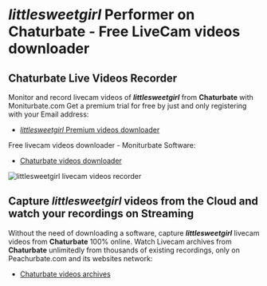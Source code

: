# _littlesweetgirl_ Performer on Chaturbate - Free LiveCam videos downloader

## Chaturbate Live Videos Recorder

Monitor and record livecam videos of **_littlesweetgirl_** from **Chaturbate** with Moniturbate.com
Get a premium trial for free by just and only registering with your Email address:
* [_littlesweetgirl_ Premium videos downloader](https://moniturbate.com/request-demo-licence-key.html)

Free livecam videos downloader - Moniturbate Software:
* [Chaturbate videos downloader](https://moniturbate.com/moniturbate-download-software.html)

![_littlesweetgirl_ livecam videos recorder](https://peachurnet.com/templates/moniturbate-software.png)


## Capture _littlesweetgirl_ videos from the Cloud and watch your recordings on Streaming

Without the need of downloading a software, capture **_littlesweetgirl_** livecam videos from **Chaturbate** 100% online.
Watch Livecam archives from **Chaturbate** unlimitedly from thousands of existing recordings, only on Peachurbate.com and its websites network:
* [Chaturbate videos archives](https://peachurnet.com/)